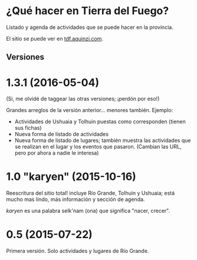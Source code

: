 ¿Qué hacer en Tierra del Fuego?
================================

Listado y agenda de actividades que se puede hacer en la provincia.

El sitio se puede ver en [tdf.aquinzi.com](http://tdf.aquinzi.com/).



Versiones
----------

# 1.3.1 (2016-05-04)
(Si, me olvidé de taggear las otras versiones; ¡perdón por eso!)

Grandes arreglos de la versión anterior... menores también. Ejemplo:

- Actividades de Ushuaia y Tolhuin puestas como corresponden (tienen sus fichas) 
- Nueva forma de listado de actividades 
- Nueva forma de listado de lugares; también muestra las actividades que se realizan en el lugar y los eventos que pasaron. (Cambian las URL, pero por ahora a nadie le interesa)

# 1.0 "karyen" (2015-10-16)

Reescritura del sitio total! incluye Río Grande, Tolhuin y Ushuaia; está mucho mas lindo, más información y sección de agenda.

*karyen* es una palabra selk'nam (ona) que significa "nacer, crecer".


# 0.5 (2015-07-22)

Primera versión. Solo actividades y lugares de Río Grande.
